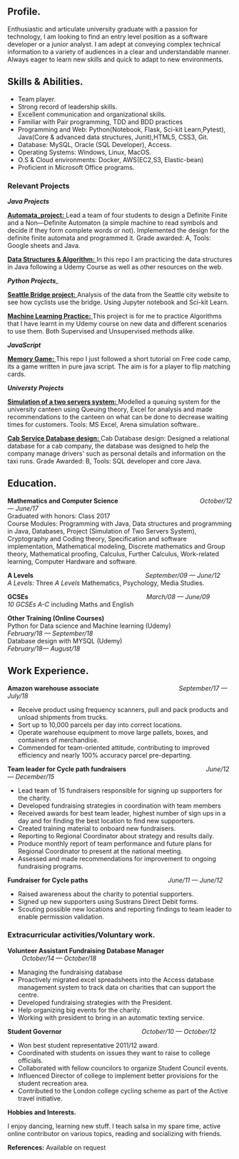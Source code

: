 
## Profile.

Enthusiastic and articulate university graduate with a passion for technology, I am looking to find an entry level position as a software developer or a junior analyst. I am adept at conveying complex technical information to a variety of audiences in a clear and understandable manner. Always eager to learn new skills and quick to adapt to new environments.

## Skills & Abilities.

*   Team player. 
*	Strong record of leadership skills.
*	Excellent communication and organizational skills.
*	Familiar with Pair programming, TDD and BDD practices 
*	Programming and Web: Python(Notebook, Flask, Sci-kit Learn,Pytest), <br/> Java(Core & advanced data structures, Junit),HTML5, CSS3, Git.
*	Database: MySQL, Oracle (SQL Developer), Access.
*   Operating Systems: Windows, Linux, MacOS.
*   O.S & Cloud environments: Docker, AWS(EC2,S3, Elastic-bean)
*	Proficient in Microsoft Office programs.

### Relevant Projects

*__Java Projects__*

[**Automata_project:** ](https://github.com/MrRutledge/DFA) Lead a team of four students to design a Definite Finite and a Non—Definite Automaton (a simple machine to read symbols and decide if they form complete words or not). Implemented the design for the definite finite automata and programmed it. Grade awarded: A, Tools: Google sheets and Java.

[**Data Structures & Algorithm:** ](https://github.com/MrRutledge/Data_Structures_and_Algorithms_Java) In this repo I am practicing the data structures in Java following a Udemy Course as well as other resources on the web.

*__Python Projects___*

[__Seattle Bridge project:__ ](https://github.com/MrRutledge/Seattle_Bridge_Data_work_flow) Analysis of the data from the Seattle city website to see how cyclists use the bridge. Using Jupyter notebook and Sci-kit Learn.

[**Machine Learning Practice:** ](https://github.com/MrRutledge/ML_Practice)
This project is for me to practice Algorithms that I have learnt in my Udemy course on new data and different scenarios to use them. Both Supervised and Unsupervised methods alike.

*__JavaScript__*

[**Memory Game:** ](https://github.com/MrRutledge/Memery_Game1)This repo I just followed a short tutorial on Free code camp, its a game written in pure java script. The aim is for a player to flip matching cards.

*__Universty Projects__*

[__Simulation of a two servers system:__ ](https://github.com/MrRutledge/Simulation_Project.git)Modelled a queuing system for the university canteen using Queuing theory, Excel for analysis and made recommendations to the canteen on what can be done to decrease waiting times for customers. Tools: MS Excel, Arena simulation software..	

[**Cab Service Database design:** ](https://github.com/MrRutledge/Cab_Service_Project.git)Cab Database design:  Designed a relational database for a cab company, the database was designed to help the company manage drivers' such as personal details and information on the taxi runs. Grade Awarded: B, Tools: SQL developer and core Java.
	

## Education.
	
__Mathematics and Computer Science__ &emsp; &emsp; &emsp; &emsp; &emsp; &emsp; &emsp; &emsp; &emsp; &emsp;   *October/12 — June/17*\
Graduated with honors: Class 2017 <br>
Course Modules:	
Programming with Java, Data structures and programming in Java, Databases, Project (Simulation of Two Servers System), Cryptography and Coding theory, Specification and software implementation, Mathematical modeling, Discrete mathematics and Group theory, Mathematical proofing, Calculus, Further Calculus, Work-related learning, Computer Hardware and software.	
		
**A Levels** &emsp; &emsp; &emsp; &emsp; &emsp; &emsp; &emsp; &emsp; &emsp; &emsp;&emsp; &emsp; &emsp; &emsp;	*September/09 — June/12*\
 *A Levels:* Three _A Levels_  Mathematics, Psychology, Media Studies. 

**GCSEs** &emsp; &emsp; &emsp; &emsp; &emsp; &emsp; &emsp; &emsp; &emsp; &emsp;&emsp; &emsp; &emsp; &emsp; &emsp;*March/08 — June/09*\
*10 GCSEs A-C* including Maths and English	
	
**Other Training (Online Courses)**\
Python for Data science and Machine learning (Udemy) &emsp; &emsp; &emsp; &emsp; &emsp;	 *February/18 — September/18*\
Database design with MYSQL (Udemy) &emsp; &emsp; &emsp; &emsp; &emsp; &emsp; &emsp; &emsp; &emsp; &emsp; *February/18— August/18*

## Work Experience.

**Amazon warehouse associate** &emsp; &emsp; &emsp; &emsp; &emsp; &emsp; &emsp; &emsp; &emsp; &emsp;*September/17 — July/18*
*	Receive product using frequency scanners, pull and pack products and unload shipments from trucks.
*	Sort up to 10,000 parcels per day into correct locations.
*	Operate warehouse equipment to move large pallets, boxes, and containers of merchandise.
*	Commended for team-oriented attitude, contributing to improved efficiency and nearly 100% accuracy parcel pre-departing.	
	
**Team leader for Cycle path fundraisers** &emsp; &emsp; &emsp; &emsp; &emsp; &emsp; &emsp; &emsp; &emsp; &emsp;*June/12 — December/15*
*	Lead team of 15 fundraisers responsible for signing up supporters for the charity.
*	Developed fundraising strategies in coordination with team members
*	Received awards for best team leader, highest number of sign ups in a day and for finding the best location to find new supporters.
*	Created training material to onboard new fundraisers.
*	Reporting to Regional Coordinator about strategy and results daily.
*	Produce monthly report of team performance and future plans for Regional Coordinator to present at the national meeting.
*	Assessed and made recommendations for improvement to ongoing fundraising programs.
	
**Fundraiser for Cycle paths** &emsp; &emsp; &emsp; &emsp; &emsp; &emsp; &emsp; &emsp; &emsp; &emsp;*June/11 — June/12*
*	Raised awareness about the charity to potential supporters. 
*	Signed up new supporters using Sustrans Direct Debit forms. 
*	Scouting possible new locations and reporting findings to team leader to enable permission validation.	

### Extracurricular activities/Voluntary work. 

**Volunteer Assistant  Fundraising Database Manager** &emsp; &emsp; &emsp; &emsp; &emsp; &emsp; &emsp; &emsp; &emsp; &emsp;*October/14 — October/18*
*   Managing the fundraising database 
*	Proactively migrated excel spreadsheets into the Access database management system to track data on charities that can support the centre.
*	Developed fundraising strategies with the President.
*	Help organizing big events for the charity.
*	Working with president to bring in an automatic texting service.

**Student Governor** &emsp; &emsp; &emsp; &emsp; &emsp; &emsp; &emsp; &emsp; &emsp; &emsp;*October/10 — October/12*
*	Won best student representative 2011/12 award.
*	Coordinated with students on issues they want to raise to college officials.
*	Collaborated with fellow councilors to organize Student Council events. 
*	Influenced Director of college to implement better provisions for the student recreation area.
*	Contributed to the London college cycling scheme as part of the Active travel initiative.
  	
**Hobbies and Interests.**

I enjoy dancing, learning new stuff. I teach salsa in my spare time, active online contributor on various topics, reading and socializing with friends.

__References:__ Available on request
